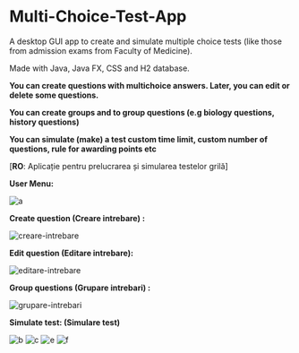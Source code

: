 # Multi-Choice-Test-App
A desktop GUI app to create and simulate multiple choice tests (like those from admission exams from Faculty of Medicine).

Made with Java, Java FX, CSS and H2 database.

**You can create questions with multichoice answers. Later, you can edit or delete some questions.**

**You can create groups and to group questions (e.g biology questions, history questions)**

**You can simulate (make) a test custom time limit, custom number of questions, rule for awarding points etc**

[**RO**: Aplicație pentru prelucrarea și simularea testelor grilă]


**User Menu:**

![a](https://user-images.githubusercontent.com/73591137/114925401-ba3ecd80-9e37-11eb-8613-687d0c452b72.jpg)






**Create question (Creare intrebare) :**

![creare-intrebare](https://user-images.githubusercontent.com/73591137/114925409-bdd25480-9e37-11eb-801d-f98867ad6512.jpg)





**Edit question (Editare intrebare):**

![editare-intrebare](https://user-images.githubusercontent.com/73591137/114925420-c1fe7200-9e37-11eb-928f-eab5d1b9e6d1.jpg)






**Group questions (Grupare intrebari) :**

![grupare-intrebari](https://user-images.githubusercontent.com/73591137/114925427-c460cc00-9e37-11eb-8160-9f9465c1c2c6.jpg)






**Simulate test: (Simulare test)**

![b](https://user-images.githubusercontent.com/73591137/114925434-c75bbc80-9e37-11eb-9be6-932adbb5679a.jpg)
![c](https://user-images.githubusercontent.com/73591137/114925497-db072300-9e37-11eb-8f4c-eff3207b7606.jpg)
![e](https://user-images.githubusercontent.com/73591137/114925635-0722a400-9e38-11eb-8006-bf9c280fd4b5.jpg)
![f](https://user-images.githubusercontent.com/73591137/114925453-ccb90700-9e37-11eb-9c06-2a16c6a517fb.jpg)


